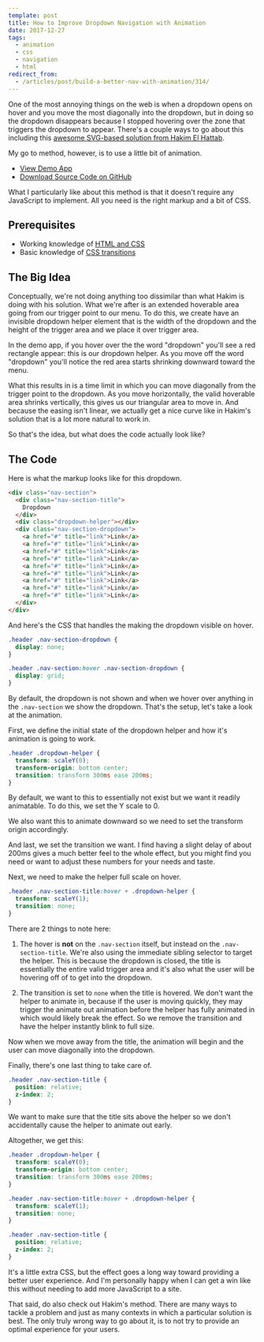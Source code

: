 ```yaml
---
template: post
title: How to Improve Dropdown Navigation with Animation
date: 2017-12-27
tags:
  - animation
  - css
  - navigation
  - html
redirect_from:
  - /articles/post/build-a-better-nav-with-animation/314/
---
```


One of the most annoying things on the web is when a dropdown opens on hover and you move the most diagonally into the dropdown, but in doing so the dropdown disappears because I stopped hovering over the zone that triggers the dropdown to appear. There's a couple ways to go about this including this [awesome SVG-based solution from Hakim El Hattab](https://team.slides.com/hakimel/cssday-2019#/).

My go to method, however, is to use a little bit of animation.

* [View Demo App](https://better-dropdown.glitch.me/)
* [Download Source Code on GitHub](https://github.com/arkmuntasser/better-dropdown)

What I particularly like about this method is that it doesn't require any JavaScript to implement. All you need is the right markup and a bit of CSS.

## Prerequisites

* Working knowledge of [HTML and CSS](https://internetingishard.com/html-and-css/)
* Basic knowledge of [CSS transitions](https://developer.mozilla.org/en-US/docs/Web/CSS/CSS_Transitions/Using_CSS_transitions)

## The Big Idea

Conceptually, we're not doing anything too dissimilar than what Hakim is doing with his solution. What we're after is an extended hoverable area going from our trigger point to our menu. To do this, we create have an invisible dropdown helper element that is the width of the dropdown and the height of the trigger area and we place it over trigger area.

In the demo app, if you hover over the the word "dropdown" you'll see a red rectangle appear: this is our dropdown helper. As you move off the word "dropdown" you'll notice the red area starts shrinking downward toward the menu.

What this results in is a time limit in which you can move diagonally from the trigger point to the dropdown. As you move horizontally, the valid hoverable area shrinks vertically, this gives us our triangular area to move in. And because the easing isn't linear, we actually get a nice curve like in Hakim's solution that is a lot more natural to work in.

So that's the idea, but what does the code actually look like?

## The Code

Here is what the markup looks like for this dropdown.

```html
<div class="nav-section">
  <div class="nav-section-title">
    Dropdown
  </div>
  <div class="dropdown-helper"></div>
  <div class="nav-section-dropdown">
    <a href="#" title="link">Link</a>
    <a href="#" title="link">Link</a>
    <a href="#" title="link">Link</a>
    <a href="#" title="link">Link</a>
    <a href="#" title="link">Link</a>
    <a href="#" title="link">Link</a>
    <a href="#" title="link">Link</a>
    <a href="#" title="link">Link</a>
    <a href="#" title="link">Link</a>
  </div>
</div>
```

And here's the CSS that handles the making the dropdown visible on hover.

```css
.header .nav-section-dropdown {
  display: none;
}

.header .nav-section:hover .nav-section-dropdown {
  display: grid;
}
```

By default, the dropdown is not shown and when we hover over anything in the `.nav-section` we show the dropdown. That's the setup, let's take a look at the animation.

First, we define the initial state of the dropdown helper and how it's animation is going to work.

```css
.header .dropdown-helper {
  transform: scaleY(0);
  transform-origin: bottom center;
  transition: transform 300ms ease 200ms;
}
```

By default, we want to this to essentially not exist but we want it readily animatable. To do this, we set the Y scale to 0.

We also want this to animate downward so we need to set the transform origin accordingly.

And last, we set the transition we want. I find having a slight delay of about 200ms gives a much better feel to the whole effect, but you might find you need or want to adjust these numbers for your needs and taste.

Next, we need to make the helper full scale on hover.

```css
.header .nav-section-title:hover + .dropdown-helper {
  transform: scaleY(1);
  transition: none;
}
```

There are 2 things to note here:

1. The hover is **not** on the `.nav-section` itself, but instead on the `.nav-section-title`. We're also using the immediate sibling selector to target the helper. This is because the dropdown is closed, the title is essentially the entire valid trigger area and it's also what the user will be hovering off of to get into the dropdown.

2. The transition is set to `none` when the title is hovered. We don't want the helper to animate in, because if the user is moving quickly, they may trigger the animate out animation before the helper has fully animated in which would likely break the effect. So we remove the transition and have the helper instantly blink to full size.

Now when we move away from the title, the animation will begin and the user can move diagonally into the dropdown.

Finally, there's one last thing to take care of.

```css
.header .nav-section-title {
  position: relative;
  z-index: 2;
}
```

We want to make sure that the title sits above the helper so we don't accidentally cause the helper to animate out early.

Altogether, we get this:

```css
.header .dropdown-helper {
  transform: scaleY(0);
  transform-origin: bottom center;
  transition: transform 300ms ease 200ms;
}

.header .nav-section-title:hover + .dropdown-helper {
  transform: scaleY(1);
  transition: none;
}

.header .nav-section-title {
  position: relative;
  z-index: 2;
}
```

It's a little extra CSS, but the effect goes a long way toward providing a better user experience. And I'm personally happy when I can get a win like this without needing to add more JavaScript to a site.

That said, do also check out Hakim's method. There are many ways to tackle a problem and just as many contexts in which a particular solution is best. The only truly wrong way to go about it, is to not try to provide an optimal experience for your users.
